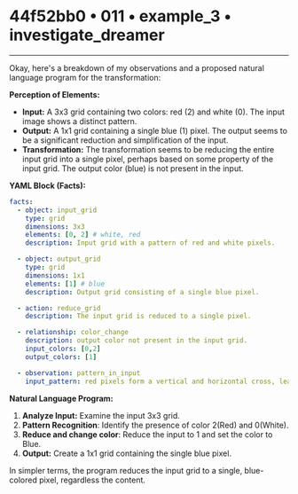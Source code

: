 # 44f52bb0 • 011 • example_3 • investigate_dreamer

---
Okay, here's a breakdown of my observations and a proposed natural language program for the transformation:

**Perception of Elements:**

*   **Input:** A 3x3 grid containing two colors: red (2) and white (0). The input image shows a distinct pattern.
*   **Output:** A 1x1 grid containing a single blue (1) pixel. The output seems to be a significant reduction and simplification of the input.
*   **Transformation:** The transformation seems to be reducing the entire input grid into a single pixel, perhaps based on some property of the input grid. The output color (blue) is not present in the input.

**YAML Block (Facts):**



```yaml
facts:
  - object: input_grid
    type: grid
    dimensions: 3x3
    elements: [0, 2] # white, red
    description: Input grid with a pattern of red and white pixels.

  - object: output_grid
    type: grid
    dimensions: 1x1
    elements: [1] # blue
    description: Output grid consisting of a single blue pixel.

  - action: reduce_grid
    description: The input grid is reduced to a single pixel.

  - relationship: color_change
    description: output color not present in the input grid.
    input_colors: [0,2]
    output_colors: [1]

  - observation: pattern_in_input
    input_pattern: red pixels form a vertical and horizontal cross, leaving the center white.

```



**Natural Language Program:**

1.  **Analyze Input:** Examine the input 3x3 grid.
2.  **Pattern Recognition**: Identify the presence of color 2(Red) and 0(White).
3. **Reduce and change color**: Reduce the input to 1 and set the color to Blue.
4.  **Output:** Create a 1x1 grid containing the single blue pixel.

In simpler terms, the program reduces the input grid to a single, blue-colored pixel, regardless the content.

